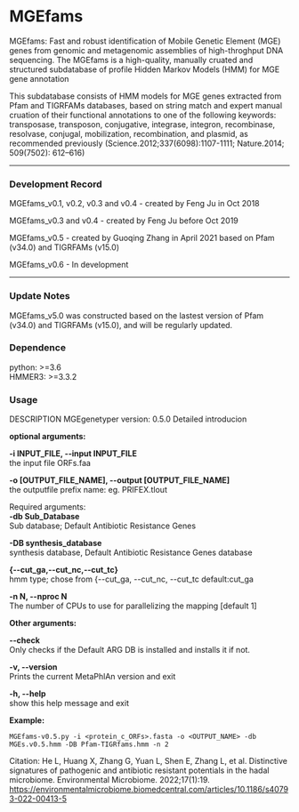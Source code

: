 

<!--
 * @Author: zhangguoqing and Feng Ju (supervisor) 
 * @Correspondence email: jufeng@westlake.edu.cn
 * @Affiliation: EMBLab, Westlake University
 * @Date: 2022-04-15 07:00:00 (by FJ)
 * @LastEditTime: 2021-04-22 20:50:49
-->


# MGEfams
MGEfams: Fast and robust identification of Mobile Genetic Element (MGE) genes from genomic and metagenomic assemblies of high-throghput DNA sequencing. The MGEfams is a high-quality, manually cruated and structured subdatabase of profile Hidden Markov Models (HMM) for MGE gene annotation


This subdatabase consists of HMM models for MGE genes extracted from Pfam and TIGRFAMs databases, based on string match and expert manual cruation of their functional annotations to one of the following keywords: transposase, transposon, conjugative, integrase, integron, recombinase, resolvase, conjugal, mobilization, recombination, and plasmid, as recommended previously (Science.2012;337(6098):1107-1111; Nature.2014; 509(7502): 612–616)

---
### Development Record

MGEfams_v0.1, v0.2, v0.3 and v0.4 - created by Feng Ju in Oct 2018 

MGEfams_v0.3 and v0.4 - created by Feng Ju before Oct 2019 

MGEfams_v0.5 - created by Guoqing Zhang in April 2021 based on Pfam (v34.0) and TIGRFAMs (v15.0)

MGEfams_v0.6 -  In development  

---

### Update Notes
MGEfams_v5.0 was constructed based on the lastest version of Pfam (v34.0) and TIGRFAMs (v15.0), and will be regularly updated.



### Dependence
python: >=3.6  
HMMER3: >=3.3.2



### Usage

DESCRIPTION
MGEgenetyper version: 0.5.0
Detailed introducion

**optional arguments:**  

  **-i INPUT_FILE, --input INPUT_FILE**  
    the input file ORFs.faa  

  **-o [OUTPUT_FILE_NAME], --output [OUTPUT_FILE_NAME]**  
    the outputfile prefix name: eg. PRIFEX.tlout  


Required arguments:  
  **-db Sub_Database**  
  Sub database; Default Antibiotic Resistance Genes  

  **-DB synthesis_database**  
    synthesis database, Default Antibiotic Resistance Genes database  

  **{--cut_ga,--cut_nc,--cut_tc}**  
    hmm type; chose from {--cut_ga, --cut_nc, --cut_tc default:cut_ga  

  **-n N, --nproc N**  
  The number of CPUs to use for parallelizing the mapping [default 1]  


**Other arguments:**   

  **--check**  
   Only checks if the Default ARG DB is installed and installs it if not.

  **-v, --version**  
    Prints the current MetaPhlAn version and exit

  **-h, --help**  
    show this help message and exit

**Example:**


```
MGEfams-v0.5.py -i <protein_c_ORFs>.fasta -o <OUTPUT_NAME> -db MGEs.v0.5.hmm -DB Pfam-TIGRfams.hmm -n 2
```


Citation: He L, Huang X, Zhang G, Yuan L, Shen E, Zhang L, et al. Distinctive signatures of pathogenic and antibiotic resistant potentials in the hadal microbiome. Environmental Microbiome. 2022;17(1):19.  https://environmentalmicrobiome.biomedcentral.com/articles/10.1186/s40793-022-00413-5
